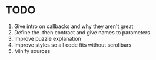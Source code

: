 # TODO

1. Give intro on callbacks and why they aren't great
2. Define the .then contract and give names to parameters
3. Improve puzzle explanation
4. Improve styles so all code fits without scrollbars
5. Minify sources
